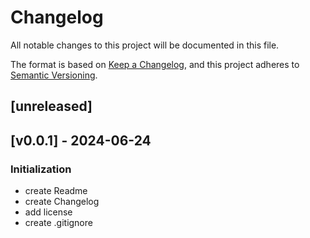 # Changelog

All notable changes to this project will be documented in this file.

The format is based on [Keep a Changelog](https://keepachangelog.com/en/1.1.0/),
and this project adheres to [Semantic Versioning](https://semver.org/spec/v2.0.0.html).

## [unreleased]



## [v0.0.1] - 2024-06-24

### Initialization

- create Readme
- create Changelog
- add license
- create .gitignore

